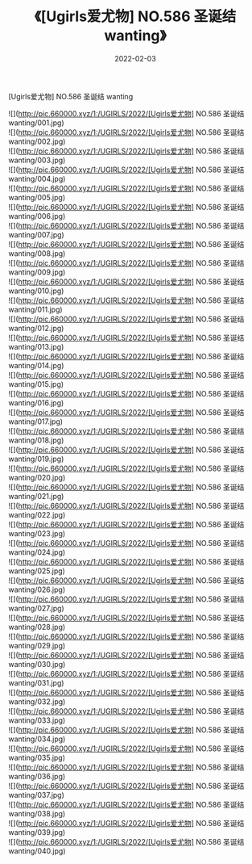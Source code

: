 ﻿---
layout: post
title:  《[Ugirls爱尤物] NO.586 圣诞结 wanting》
date:   2022-02-03
img: http://pic.660000.xyz/1:/UGIRLS/2022/[Ugirls爱尤物] NO.586 圣诞结 wanting/000.jpg
categories: [美女, 清纯, 唯美]
---

[Ugirls爱尤物] NO.586 圣诞结 wanting

 ![](http://pic.660000.xyz/1:/UGIRLS/2022/[Ugirls爱尤物] NO.586 圣诞结 wanting/001.jpg) <br>![](http://pic.660000.xyz/1:/UGIRLS/2022/[Ugirls爱尤物] NO.586 圣诞结 wanting/002.jpg) <br>![](http://pic.660000.xyz/1:/UGIRLS/2022/[Ugirls爱尤物] NO.586 圣诞结 wanting/003.jpg) <br>![](http://pic.660000.xyz/1:/UGIRLS/2022/[Ugirls爱尤物] NO.586 圣诞结 wanting/004.jpg) <br>![](http://pic.660000.xyz/1:/UGIRLS/2022/[Ugirls爱尤物] NO.586 圣诞结 wanting/005.jpg) <br>![](http://pic.660000.xyz/1:/UGIRLS/2022/[Ugirls爱尤物] NO.586 圣诞结 wanting/006.jpg) <br>![](http://pic.660000.xyz/1:/UGIRLS/2022/[Ugirls爱尤物] NO.586 圣诞结 wanting/007.jpg) <br>![](http://pic.660000.xyz/1:/UGIRLS/2022/[Ugirls爱尤物] NO.586 圣诞结 wanting/008.jpg) <br>![](http://pic.660000.xyz/1:/UGIRLS/2022/[Ugirls爱尤物] NO.586 圣诞结 wanting/009.jpg) <br>![](http://pic.660000.xyz/1:/UGIRLS/2022/[Ugirls爱尤物] NO.586 圣诞结 wanting/010.jpg) <br>![](http://pic.660000.xyz/1:/UGIRLS/2022/[Ugirls爱尤物] NO.586 圣诞结 wanting/011.jpg) <br>![](http://pic.660000.xyz/1:/UGIRLS/2022/[Ugirls爱尤物] NO.586 圣诞结 wanting/012.jpg) <br>![](http://pic.660000.xyz/1:/UGIRLS/2022/[Ugirls爱尤物] NO.586 圣诞结 wanting/013.jpg) <br>![](http://pic.660000.xyz/1:/UGIRLS/2022/[Ugirls爱尤物] NO.586 圣诞结 wanting/014.jpg) <br>![](http://pic.660000.xyz/1:/UGIRLS/2022/[Ugirls爱尤物] NO.586 圣诞结 wanting/015.jpg) <br>![](http://pic.660000.xyz/1:/UGIRLS/2022/[Ugirls爱尤物] NO.586 圣诞结 wanting/016.jpg) <br>![](http://pic.660000.xyz/1:/UGIRLS/2022/[Ugirls爱尤物] NO.586 圣诞结 wanting/017.jpg) <br>![](http://pic.660000.xyz/1:/UGIRLS/2022/[Ugirls爱尤物] NO.586 圣诞结 wanting/018.jpg) <br>![](http://pic.660000.xyz/1:/UGIRLS/2022/[Ugirls爱尤物] NO.586 圣诞结 wanting/019.jpg) <br>![](http://pic.660000.xyz/1:/UGIRLS/2022/[Ugirls爱尤物] NO.586 圣诞结 wanting/020.jpg) <br>![](http://pic.660000.xyz/1:/UGIRLS/2022/[Ugirls爱尤物] NO.586 圣诞结 wanting/021.jpg) <br>![](http://pic.660000.xyz/1:/UGIRLS/2022/[Ugirls爱尤物] NO.586 圣诞结 wanting/022.jpg) <br>![](http://pic.660000.xyz/1:/UGIRLS/2022/[Ugirls爱尤物] NO.586 圣诞结 wanting/023.jpg) <br>![](http://pic.660000.xyz/1:/UGIRLS/2022/[Ugirls爱尤物] NO.586 圣诞结 wanting/024.jpg) <br>![](http://pic.660000.xyz/1:/UGIRLS/2022/[Ugirls爱尤物] NO.586 圣诞结 wanting/025.jpg) <br>![](http://pic.660000.xyz/1:/UGIRLS/2022/[Ugirls爱尤物] NO.586 圣诞结 wanting/026.jpg) <br>![](http://pic.660000.xyz/1:/UGIRLS/2022/[Ugirls爱尤物] NO.586 圣诞结 wanting/027.jpg) <br>![](http://pic.660000.xyz/1:/UGIRLS/2022/[Ugirls爱尤物] NO.586 圣诞结 wanting/028.jpg) <br>![](http://pic.660000.xyz/1:/UGIRLS/2022/[Ugirls爱尤物] NO.586 圣诞结 wanting/029.jpg) <br>![](http://pic.660000.xyz/1:/UGIRLS/2022/[Ugirls爱尤物] NO.586 圣诞结 wanting/030.jpg) <br>![](http://pic.660000.xyz/1:/UGIRLS/2022/[Ugirls爱尤物] NO.586 圣诞结 wanting/031.jpg) <br>![](http://pic.660000.xyz/1:/UGIRLS/2022/[Ugirls爱尤物] NO.586 圣诞结 wanting/032.jpg) <br>![](http://pic.660000.xyz/1:/UGIRLS/2022/[Ugirls爱尤物] NO.586 圣诞结 wanting/033.jpg) <br>![](http://pic.660000.xyz/1:/UGIRLS/2022/[Ugirls爱尤物] NO.586 圣诞结 wanting/034.jpg) <br>![](http://pic.660000.xyz/1:/UGIRLS/2022/[Ugirls爱尤物] NO.586 圣诞结 wanting/035.jpg) <br>![](http://pic.660000.xyz/1:/UGIRLS/2022/[Ugirls爱尤物] NO.586 圣诞结 wanting/036.jpg) <br>![](http://pic.660000.xyz/1:/UGIRLS/2022/[Ugirls爱尤物] NO.586 圣诞结 wanting/037.jpg) <br>![](http://pic.660000.xyz/1:/UGIRLS/2022/[Ugirls爱尤物] NO.586 圣诞结 wanting/038.jpg) <br>![](http://pic.660000.xyz/1:/UGIRLS/2022/[Ugirls爱尤物] NO.586 圣诞结 wanting/039.jpg) <br>![](http://pic.660000.xyz/1:/UGIRLS/2022/[Ugirls爱尤物] NO.586 圣诞结 wanting/040.jpg) <br>
